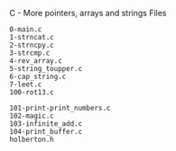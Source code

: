 C - More pointers, arrays and strings
Files

    0-main.c
    1-strncat.c
    2-strncpy.c
    3-strcmp.c
    4-rev_array.c
    5-string_toupper.c
    6-cap_string.c
    7-leet.c
    100-rot13.c

    101-print-print_numbers.c
    102-magic.c
    103-infinite_add.c
    104-print_buffer.c
    holberton.h
